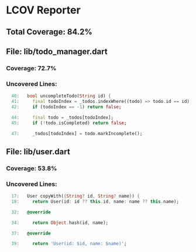 # LCOV Reporter

## Total Coverage: 84.2%

## File: lib/todo_manager.dart

### Coverage: 72.7%

### Uncovered Lines:

```dart
  40:   bool uncompleteTodo(String id) {
  41:     final todoIndex = _todos.indexWhere((todo) => todo.id == id);
  42:     if (todoIndex == -1) return false;
```


```dart
  44:     final todo = _todos[todoIndex];
  45:     if (!todo.isCompleted) return false;
```


```dart
  47:     _todos[todoIndex] = todo.markIncomplete();
```


## File: lib/user.dart

### Coverage: 53.8%

### Uncovered Lines:

```dart
  17:   User copyWith({String? id, String? name}) {
  18:     return User(id: id ?? this.id, name: name ?? this.name);
```


```dart
  32:   @override
```


```dart
  34:     return Object.hash(id, name);
```


```dart
  37:   @override
```


```dart
  39:     return 'User(id: $id, name: $name)';
```